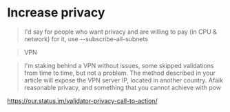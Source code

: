 # Increase privacy

> I'd say for people who want privacy and are willing to pay (in CPU & network) for it, use --subscribe-all-subnets


> VPN

> I'm staking behind a VPN without issues, some skipped validations from time to time, but not a problem. The method described in your article will expose the VPN server IP, located in another country.
> Afaik reasonable privacy, and something that you cannot achieve with pow

https://our.status.im/validator-privacy-call-to-action/
